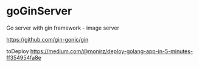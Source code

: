 # goGinServer
Go server with gin framework - image server

https://github.com/gin-gonic/gin


toDeploy
https://medium.com/@monirz/deploy-golang-app-in-5-minutes-ff354954fa8e
